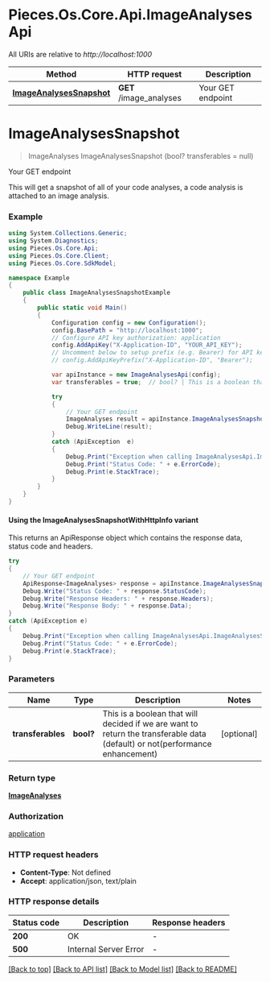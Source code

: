 # Pieces.Os.Core.Api.ImageAnalysesApi

All URIs are relative to *http://localhost:1000*

| Method | HTTP request | Description |
|--------|--------------|-------------|
| [**ImageAnalysesSnapshot**](ImageAnalysesApi.md#imageanalysessnapshot) | **GET** /image_analyses | Your GET endpoint |

<a id="imageanalysessnapshot"></a>
# **ImageAnalysesSnapshot**
> ImageAnalyses ImageAnalysesSnapshot (bool? transferables = null)

Your GET endpoint

This will get a snapshot of all of your code analyses, a code analysis is attached to an image analysis.

### Example
```csharp
using System.Collections.Generic;
using System.Diagnostics;
using Pieces.Os.Core.Api;
using Pieces.Os.Core.Client;
using Pieces.Os.Core.SdkModel;

namespace Example
{
    public class ImageAnalysesSnapshotExample
    {
        public static void Main()
        {
            Configuration config = new Configuration();
            config.BasePath = "http://localhost:1000";
            // Configure API key authorization: application
            config.AddApiKey("X-Application-ID", "YOUR_API_KEY");
            // Uncomment below to setup prefix (e.g. Bearer) for API key, if needed
            // config.AddApiKeyPrefix("X-Application-ID", "Bearer");

            var apiInstance = new ImageAnalysesApi(config);
            var transferables = true;  // bool? | This is a boolean that will decided if we are want to return the transferable data (default) or not(performance enhancement) (optional) 

            try
            {
                // Your GET endpoint
                ImageAnalyses result = apiInstance.ImageAnalysesSnapshot(transferables);
                Debug.WriteLine(result);
            }
            catch (ApiException  e)
            {
                Debug.Print("Exception when calling ImageAnalysesApi.ImageAnalysesSnapshot: " + e.Message);
                Debug.Print("Status Code: " + e.ErrorCode);
                Debug.Print(e.StackTrace);
            }
        }
    }
}
```

#### Using the ImageAnalysesSnapshotWithHttpInfo variant
This returns an ApiResponse object which contains the response data, status code and headers.

```csharp
try
{
    // Your GET endpoint
    ApiResponse<ImageAnalyses> response = apiInstance.ImageAnalysesSnapshotWithHttpInfo(transferables);
    Debug.Write("Status Code: " + response.StatusCode);
    Debug.Write("Response Headers: " + response.Headers);
    Debug.Write("Response Body: " + response.Data);
}
catch (ApiException e)
{
    Debug.Print("Exception when calling ImageAnalysesApi.ImageAnalysesSnapshotWithHttpInfo: " + e.Message);
    Debug.Print("Status Code: " + e.ErrorCode);
    Debug.Print(e.StackTrace);
}
```

### Parameters

| Name | Type | Description | Notes |
|------|------|-------------|-------|
| **transferables** | **bool?** | This is a boolean that will decided if we are want to return the transferable data (default) or not(performance enhancement) | [optional]  |

### Return type

[**ImageAnalyses**](ImageAnalyses.md)

### Authorization

[application](../README.md#application)

### HTTP request headers

 - **Content-Type**: Not defined
 - **Accept**: application/json, text/plain


### HTTP response details
| Status code | Description | Response headers |
|-------------|-------------|------------------|
| **200** | OK |  -  |
| **500** | Internal Server Error |  -  |

[[Back to top]](#) [[Back to API list]](../README.md#documentation-for-api-endpoints) [[Back to Model list]](../README.md#documentation-for-models) [[Back to README]](../README.md)

